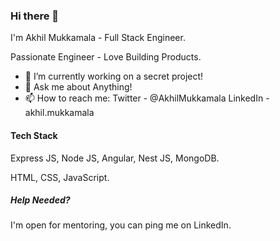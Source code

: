 ### Hi there 👋

I'm Akhil Mukkamala - Full Stack Engineer.

Passionate Engineer - Love Building Products.

- 🔭 I’m currently working on a secret project!
- 💬 Ask me about Anything!
- 📫 How to reach me: 
Twitter - @AkhilMukkamala
LinkedIn - akhil.mukkamala

#### Tech Stack 

Express JS, Node JS, Angular, Nest JS, MongoDB.

HTML, CSS, JavaScript.

##### Help Needed?

I'm open for mentoring, you can ping me on LinkedIn.